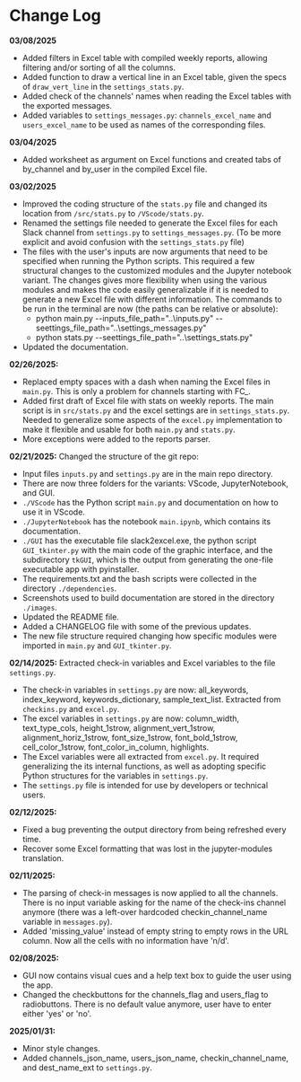 # Change Log

**03/08/2025**
* Added filters in Excel table with compiled weekly reports, allowing filtering and/or sorting of all the columns.
* Added function to draw a vertical line in an Excel table, given the specs of `draw_vert_line` in the `settings_stats.py`.
* Added check of the channels' names when reading the Excel tables with the exported messages.
* Added variables to `settings_messages.py`: `channels_excel_name` and `users_excel_name` to be used as names of the corresponding files.

**03/04/2025**
* Added worksheet as argument on Excel functions and created tabs of by_channel and by_user in the compiled Excel file.

**03/02/2025**
* Improved the coding structure of the `stats.py` file and changed its location from `/src/stats.py` to `/VScode/stats.py`.
* Renamed the settings file needed to generate the Excel files for each Slack channel from `settings.py` to `settings_messages.py`. (To be more explicit and avoid confusion with the `settings_stats.py` file)
* The files with the user's inputs are now arguments that need to be specified when running the Python scripts. This required a few structural changes to the customized modules and the Jupyter notebook variant.
The changes gives more flexibility when using the various modules and makes the code easily generalizable if it is needed to generate a new Excel file with different information. 
The commands to be run in the terminal are now (the paths can be relative or absolute):
  - python main.py --inputs_file_path="..\inputs.py" --seettings_file_path="..\settings_messages.py"
  - python stats.py  --seettings_file_path="..\settings_stats.py"
* Updated the documentation.

**02/26/2025:**
* Replaced empty spaces with a dash when naming the Excel files in `main.py`. This is only a problem for channels starting with FC_.
* Added first draft of Excel file with stats on weekly reports. The main script is in `src/stats.py` and the excel settings are in `settings_stats.py`. 
Needed to generalize some aspects of the `excel.py` implementation to make it flexible and usable for both `main.py` and `stats.py`.
* More exceptions were added to the reports parser.

**02/21/2025:**
Changed the structure of the git repo:
* Input files `inputs.py` and `settings.py` are in the main repo directory.
* There are now three folders for the variants: VScode, JupyterNotebook, and GUI.
* `./VScode` has the Python script `main.py` and documentation on how to use it in VScode.
* `./JupyterNotebook` has the notebook `main.ipynb`, which contains its documentation.
* `./GUI` has the executable file slack2excel.exe, the python script `GUI_tkinter.py` with the main code of the graphic interface, and the subdirectory `tkGUI`, 
which is the output from generating the one-file executable app with pyinstaller.
* The requirements.txt and the bash scripts were collected in the directory `./dependencies`.
* Screenshots used to build documentation are stored in the directory `./images`.
* Updated the README file.
* Added a CHANGELOG file with some of the previous updates.
* The new file structure required changing how specific modules were imported in `main.py` and `GUI_tkinter.py`.

**02/14/2025:**
Extracted check-in variables and Excel variables to the file `settings.py`.
* The check-in variables in `settings.py` are now: all_keywords, index_keyword, keywords_dictionary, sample_text_list. Extracted from `checkins.py` and `excel.py`.
* The excel variables in `settings.py` are now: column_width, text_type_cols, height_1strow, alignment_vert_1strow, alignment_horiz_1strow, font_size_1strow, font_bold_1strow, cell_color_1strow, font_color_in_column, highlights.
* The Excel variables were all extracted from `excel.py`. It required generalizing the its internal functions, as well as adopting specific Python structures for the variables in `settings.py`.
* The `settings.py` file is intended for use by developers or technical users.

**02/12/2025:**
* Fixed a bug preventing the output directory from being refreshed every time.
* Recover some Excel formatting that was lost in the jupyter-modules translation.

**02/11/2025:**
* The parsing of check-in messages is now applied to all the channels. There is no input variable asking for the name of the check-ins channel anymore (there was a left-over hardcoded checkin_channel_name variable in `messages.py`).
* Added 'missing_value' instead of empty string to empty rows in the URL column. Now all the cells with no information have 'n/d'.

**02/08/2025:**
* GUI now contains visual cues and a help text box to guide the user using the app.
* Changed the checkbuttons for the channels_flag and users_flag to radiobuttons. There is no default value anymore, user have to enter either 'yes' or 'no'.

**2025/01/31:**
* Minor style changes.
* Added channels_json_name, users_json_name, checkin_channel_name, and dest_name_ext to `settings.py`.